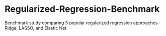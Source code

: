 ﻿# Regularized-Regression-Benchmark

Benchmark study comparing 3 popular regularized regression approaches - Ridge, LASSO, and Elastic Net. 

